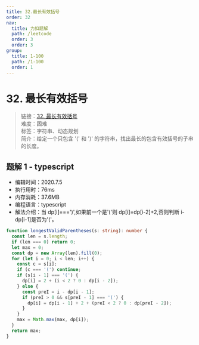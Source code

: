 ```yaml
---
title: 32.最长有效括号
order: 32
nav:
  title: 力扣题解
  path: /leetcode
  order: 3
  order: 3
group:
  title: 1-100
  path: /1-100
  order: 1
---
```


# 32. 最长有效括号

> 链接：[32. 最长有效括号](https://leetcode-cn.com/problems/longest-valid-parentheses/)  
> 难度：困难  
> 标签：字符串、动态规划  
> 简介：给定一个只包含 '(' 和 ')' 的字符串，找出最长的包含有效括号的子串的长度。

## 题解 1 - typescript

- 编辑时间：2020.7.5
- 执行用时：76ms
- 内存消耗：37.6MB
- 编程语言：typescript
- 解法介绍：当 dp[i]===')',如果前一个是'('则 dp[i]=dp[i-2]+2,否则判断 i-dp[i-1]是否为'('。

```typescript
function longestValidParentheses(s: string): number {
  const len = s.length;
  if (len === 0) return 0;
  let max = 0;
  const dp = new Array(len).fill(0);
  for (let i = 0; i < len; i++) {
    const c = s[i];
    if (c === '(') continue;
    if (s[i - 1] === '(') {
      dp[i] = 2 + (i < 2 ? 0 : dp[i - 2]);
    } else {
      const preI = i - dp[i - 1];
      if (preI > 0 && s[preI - 1] === '(') {
        dp[i] = dp[i - 1] + 2 + (preI < 2 ? 0 : dp[preI - 2]);
      }
    }
    max = Math.max(max, dp[i]);
  }
  return max;
}
```
